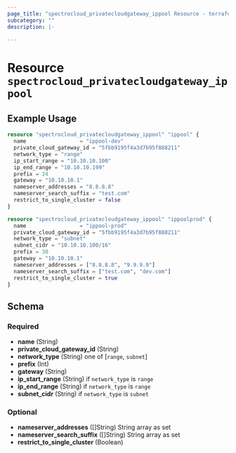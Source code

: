 ```yaml
---
page_title: "spectrocloud_privatecloudgateway_ippool Resource - terraform-provider-spectrocloud"
subcategory: ""
description: |-
  
---
```


# Resource `spectrocloud_privatecloudgateway_ippool`



## Example Usage

```terraform
resource "spectrocloud_privatecloudgateway_ippool" "ippool" {
  name                 = "ippool-dev"
  private_cloud_gateway_id = "5fbb9195f4a3d7b95f888211"
  network_type = "range"
  ip_start_range = "10.10.10.100"
  ip_end_range = "10.10.10.199"
  prefix = 24
  gateway = "10.10.10.1"
  nameserver_addresses = "8.8.8.8"
  nameserver_search_suffix = "test.com"
  restrict_to_single_cluster = false
}

resource "spectrocloud_privatecloudgateway_ippool" "ippoolprod" {
  name                 = "ippool-prod"
  private_cloud_gateway_id = "5fbb9195f4a3d7b95f888211"
  network_type = "subnet"
  subnet_cidr = "10.10.10.100/16"
  prefix = 30
  gateway = "10.10.10.1"
  nameserver_addresses = ["8.8.8.8", "9.9.9.9"]
  nameserver_search_suffix = ["test.com", "dev.com"]
  restrict_to_single_cluster = true
}
```

## Schema

### Required

- **name** (String)
- **private_cloud_gateway_id** (String)
- **network_type** (String) one of [`range`, `subnet`]
- **prefix** (Int)
- **gateway** (String)
- **ip_start_range** (String) if `network_type` is `range`
- **ip_end_range** (String) if `network_type` is `range`
- **subnet_cidr** (String) if `network_type` is `subnet`

### Optional

- **nameserver_addresses** ([]String) String array as set
- **nameserver_search_suffix** ([]String) String array as set
- **restrict_to_single_cluster** (Boolean)
